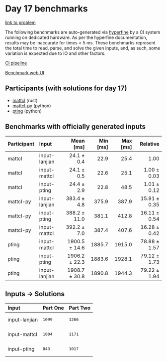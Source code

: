 # Day 17 benchmarks

[link to problem](https://adventofcode.com/2023/day/17)

The following benchmarks are auto-generated via
[hyperfine](https://github.com/sharkdp/hyperfine) by a CI system running on
dedicated hardware. As per the hyperfine documentation, results may be
inaccurate for times < 5 ms. These benchmarks represent the total time to read,
parse, and solve the given inputs, and, as such, some variation is expected due
to IO and other factors.

[CI pipeline](http://ci.papercode.net:8080/teams/main/pipelines/aoc2023)

[Benchmark web UI](https://aoc.ancalagon.black)


## Participants (with solutions for day 17)

- [mattcl](https://github.com/mattcl/aoc2023) (rust)
- [mattcl-py](https://github.com/mattcl/aoc2023-py) (python)
- [pting](https://github.com/pting/aoc2023) (python)


## Benchmarks with officially generated inputs

| Participant | Input | Mean [ms] | Min [ms] | Max [ms] | Relative |
|:---|:---|---:|---:|---:|---:|
| mattcl | input-lanjian | 24.1 ± 0.4 | 22.9 | 25.4 | 1.00 |
| mattcl | input-mattcl | 24.1 ± 0.5 | 22.6 | 25.1 | 1.00 ± 0.03 |
| mattcl | input-pting | 24.4 ± 2.9 | 22.8 | 48.5 | 1.01 ± 0.12 |
| mattcl-py | input-lanjian | 383.4 ± 4.8 | 375.9 | 387.9 | 15.91 ± 0.35 |
| mattcl-py | input-pting | 388.2 ± 11.0 | 381.1 | 412.8 | 16.11 ± 0.54 |
| mattcl-py | input-mattcl | 392.2 ± 7.0 | 387.4 | 407.6 | 16.28 ± 0.42 |
| pting | input-mattcl | 1900.5 ± 14.6 | 1885.7 | 1915.0 | 78.88 ± 1.57 |
| pting | input-pting | 1906.2 ± 22.3 | 1883.6 | 1928.1 | 79.12 ± 1.73 |
| pting | input-lanjian | 1908.7 ± 30.8 | 1890.8 | 1944.3 | 79.22 ± 1.94 |


## Inputs -> Solutions

| Input | Part One | Part Two |
|:---|:---|:---|
|input-lanjian|<pre>1099</pre>|<pre>1266</pre>|
|input-mattcl|<pre>1004</pre>|<pre>1171</pre>|
|input-pting|<pre>843</pre>|<pre>1017</pre>|